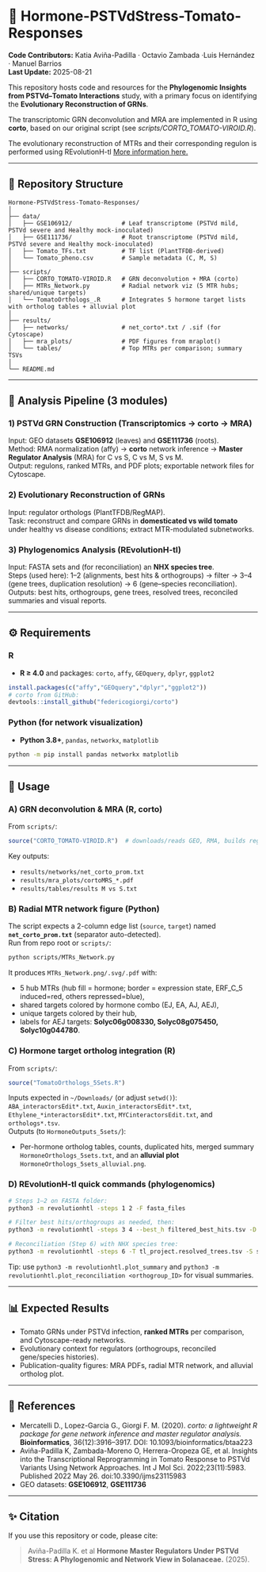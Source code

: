 # 🌱 Hormone-PSTVdStress-Tomato-Responses

**Code Contributors:**  Katia Aviña-Padilla · Octavio Zambada ·Luis Hernández · Manuel Barrios  
**Last Update:** 2025-08-21

This repository hosts code and resources for the **Phylogenomic Insights from PSTVd–Tomato Interactions** study, with a primary focus on identifying the **Evolutionary Reconstruction of GRNs**.  

The transcriptomic GRN deconvolution and MRA are implemented in R using **corto**, based on our original script (see *scripts/CORTO_TOMATO-VIROID.R*).

The evolutionary reconstruction of MTRs and their corresponding regulon is performed using REvolutionH-tl [More information here.](https://pypi.org/project/revolutionhtl/)


---

## 📂 Repository Structure

```
Hormone-PSTVdStress-Tomato-Responses/
│
├── data/
│   ├── GSE106912/              # Leaf transcriptome (PSTVd mild, PSTVd severe and Healthy mock-inoculated)
│   ├── GSE111736/              # Root transcriptome (PSTVd mild, PSTVd severe and Healthy mock-inoculated)
│   ├── Tomato_TFs.txt          # TF list (PlantTFDB-derived)
│   └── Tomato_pheno.csv        # Sample metadata (C, M, S)
│
├── scripts/
│   ├── CORTO_TOMATO-VIROID.R   # GRN deconvolution + MRA (corto)
│   ├── MTRs_Network.py         # Radial network viz (5 MTR hubs; shared/unique targets)
│   └── TomatoOrthologs_.R      # Integrates 5 hormone target lists with ortholog tables + alluvial plot
│
├── results/
│   ├── networks/               # net_corto*.txt / .sif (for Cytoscape)
│   ├── mra_plots/              # PDF figures from mraplot()
│   └── tables/                 # Top MTRs per comparison; summary TSVs
│
└── README.md
```

---

## 🔬 Analysis Pipeline (3 modules)

### 1) **PSTVd GRN Construction (Transcriptomics → corto → MRA)**  
Input: GEO datasets **GSE106912** (leaves) and **GSE111736** (roots).  
Method: RMA normalization (affy) → **corto** network inference → **Master Regulator Analysis** (MRA) for C vs S, C vs M, S vs M.  
Output: regulons, ranked MTRs, and PDF plots; exportable network files for Cytoscape.

### 2) **Evolutionary Reconstruction of GRNs**  
Input: regulator orthologs (PlantTFDB/RegMAP).  
Task: reconstruct and compare GRNs in **domesticated vs wild tomato** under healthy vs disease conditions; extract MTR-modulated subnetworks.  

### 3) **Phylogenomics Analysis (REvolutionH-tl)**  
Input: FASTA sets and (for reconciliation) an **NHX species tree**.  
Steps (used here): 1–2 (alignments, best hits & orthogroups) → filter → 3–4 (gene trees, duplication resolution) → 6 (gene–species reconciliation).  
Outputs: best hits, orthogroups, gene trees, resolved trees, reconciled summaries and visual reports.

---

## ⚙️ Requirements

### R
- **R ≥ 4.0** and packages: `corto`, `affy`, `GEOquery`, `dplyr`, `ggplot2`
```r
install.packages(c("affy","GEOquery","dplyr","ggplot2"))
# corto from GitHub:
devtools::install_github("federicogiorgi/corto")
```

### Python (for network visualization)
- **Python 3.8+**, `pandas`, `networkx`, `matplotlib`
```bash
python -m pip install pandas networkx matplotlib
```

---

## 🚀 Usage

### A) GRN deconvolution & MRA (R, corto)
From `scripts/`:
```r
source("CORTO_TOMATO-VIROID.R")  # downloads/reads GEO, RMA, builds regulons, runs MRA, writes outputs
```
Key outputs:
- `results/networks/net_corto_prom.txt` 
- `results/mra_plots/cortoMRS_*.pdf`
- `results/tables/results M vs S.txt`

### B) Radial MTR network figure (Python)
The script expects a 2-column edge list (`source`, `target`) named **`net_corto_prom.txt`** (separator auto-detected).  
Run from repo root or `scripts/`:
```bash
python scripts/MTRs_Network.py
```
It produces `MTRs_Network.png/.svg/.pdf` with:
- 5 hub MTRs (hub fill = hormone; border = expression state, ERF_C_5 induced=red, others repressed=blue),
- shared targets colored by hormone combo (EJ, EA, AJ, AEJ),
- unique targets colored by their hub,
- labels for AEJ targets: **Solyc06g008330, Solyc08g075450, Solyc10g044780**.

### C) Hormone target ortholog integration (R)
From `scripts/`:
```r
source("TomatoOrthologs_5Sets.R")
```
Inputs expected in `~/Downloads/` (or adjust `setwd()`):  
`ABA_interactorsEdit*.txt`, `Auxin_interactorsEdit*.txt`, `Ethylene_*interactorsEdit*.txt`, `MYCinteractorsEdit.txt`, and `orthologs*.tsv`.  
Outputs (to `HormoneOutputs_5sets/`):  
- Per-hormone ortholog tables, counts, duplicated hits, merged summary `HormoneOrthologs_5sets.txt`, and an **alluvial plot** `HormoneOrthologs_5sets_alluvial.png`.

### D) REvolutionH-tl quick commands (phylogenomics)
```bash
# Steps 1–2 on FASTA folder:
python3 -m revolutionhtl -steps 1 2 -F fasta_files

# Filter best hits/orthogroups as needed, then:
python3 -m revolutionhtl -steps 3 4 --best_h filtered_best_hits.tsv -D tl_project.distances.tsv

# Reconciliation (Step 6) with NHX species tree:
python3 -m revolutionhtl -steps 6 -T tl_project.resolved_trees.tsv -S species_tree.nhx
```
Tip: use `python3 -m revolutionhtl.plot_summary` and `python3 -m revolutionhtl.plot_reconciliation <orthogroup_ID>` for visual summaries.

---

## 📊 Expected Results
- Tomato GRNs under PSTVd infection, **ranked MTRs** per comparison, and Cytoscape-ready networks.  
- Evolutionary context for regulators (orthogroups, reconciled gene/species histories).  
- Publication-quality figures: MRA PDFs, radial MTR network, and alluvial ortholog plot.

---

## 📖 References
- Mercatelli D., Lopez-Garcia G., Giorgi F. M. (2020). *corto: a lightweight R package for gene network inference and master regulator analysis.* **Bioinformatics**, 36(12):3916–3917. DOI: 10.1093/bioinformatics/btaa223  
- Aviña-Padilla K, Zambada-Moreno O, Herrera-Oropeza GE, et al. Insights into the Transcriptional Reprogramming in Tomato Response to PSTVd Variants Using Network Approaches. Int J Mol Sci. 2022;23(11):5983. Published 2022 May 26. doi:10.3390/ijms23115983  
- GEO datasets: **GSE106912**, **GSE111736**

---

## ✨ Citation
If you use this repository or code, please cite:
> Aviña-Padilla K. et al **Hormone Master Regulators Under PSTVd Stress: A Phylogenomic and Network View in Solanaceae.** (2025).
